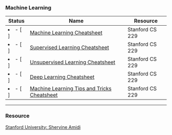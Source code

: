 ### Machine Learning
| Status | Name | Resource |
| ---|---|---|
| <li>- [ ] </li> | [Machine Learning Cheatsheet](https://github.com/lc4695/CheatSheet/blob/main/Machine-Learning/Machine%20Learning%20Cheatsheet.pdf) | Stanford CS 229
| <li>- [ ] </li> | [Supervised Learning Cheatsheet](https://github.com/lc4695/CheatSheet/blob/main/Machine-Learning/Supervised%20Learning%20Cheatsheet.pdf) | Stanford CS 229
| <li>- [ ] </li> | [Unsupervised Learning Cheatsheet](https://github.com/lc4695/CheatSheet/blob/main/Machine-Learning/Unsupervised%20Learning%20Cheatsheet.pdf) | Stanford CS 229
| <li>- [ ] </li> | [Deep Learning Cheatsheet](https://github.com/lc4695/CheatSheet/blob/main/Machine-Learning/Deep%20Learning%20Cheatsheet.pdf) | Stanford CS 229
| <li>- [ ] </li> | [Machine Learning Tips and Tricks Cheatsheet](https://github.com/lc4695/CheatSheet/blob/main/Machine-Learning/Machine%20Learning%20Tips%20and%20Tricks%20Cheatsheet.pdf) | Stanford CS 229


---
### Resource
[Stanford University: Shervine Amidi](https://stanford.edu/~shervine/teaching/)
